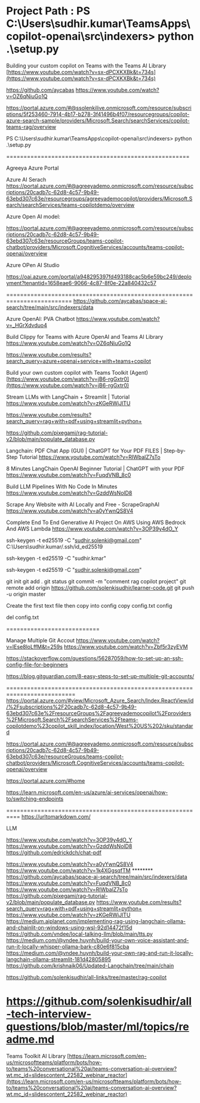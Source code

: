 Project Path : PS C:\Users\sudhir.kumar\TeamsApps\copilot-openai\src\indexers> python .\setup.py
=============================================================
Building your custom copilot on Teams with the Teams AI Library
[https://www.youtube.com/watch?v=sx-dPCXKXBk&t=734s](https://www.youtube.com/watch?v=sx-dPCXKXBk&t=734s)


https://github.com/aycabas
https://www.youtube.com/watch?v=OZ6qNiuGo1Q



https://portal.azure.com/#@ssolenkilive.onmicrosoft.com/resource/subscriptions/5f253460-7914-4b17-b278-3f41496b4f07/resourcegroups/copilot-azure-search-sample/providers/Microsoft.Search/searchServices/copilot-teams-rag/overview




PS C:\Users\sudhir.kumar\TeamsApps\copilot-openai\src\indexers> python .\setup.py





=====================================================

Agreeya Azure Portal

Azure AI Serach
https://portal.azure.com/#@agreeyademo.onmicrosoft.com/resource/subscriptions/20cadb7c-62d8-4c57-9b49-63ebd307c63e/resourcegroups/agreeyademocopilot/providers/Microsoft.Search/searchServices/teams-copilotdemo/overview


Azure Open AI model: 

https://portal.azure.com/#@agreeyademo.onmicrosoft.com/resource/subscriptions/20cadb7c-62d8-4c57-9b49-63ebd307c63e/resourceGroups/teams-copilot-chatbot/providers/Microsoft.CognitiveServices/accounts/teams-copilot-openai/overview


Azure OPen AI Studio

https://oai.azure.com/portal/a948295397fd493188cac5b6e59bc249/deployment?tenantid=1658eae6-9066-4c87-8f0e-22a840432c57


=========================================================================
https://github.com/aycabas/space-ai-search/tree/main/src/indexers/data

Azure OpenAI: PVA Chatbot
https://www.youtube.com/watch?v=_HGrXdvduo4

Build Clippy for Teams with Azure OpenAI and Teams AI Library
https://www.youtube.com/watch?v=OZ6qNiuGo1Q


https://www.youtube.com/results?search_query=azure+openai+service+with+teams+copilot

Build your own custom copilot with Teams Toolkit (Agent)
[https://www.youtube.com/watch?v=jB6-rgGxtr0](https://www.youtube.com/watch?v=jB6-rgGxtr0)

Stream LLMs with LangChain + Streamlit | Tutorial
https://www.youtube.com/watch?v=zKGeRWjJlTU


https://www.youtube.com/results?search_query=rag+with+pdf+using+streamlit+python+

https://github.com/pixegami/rag-tutorial-v2/blob/main/populate_database.py


Langchain: PDF Chat App (GUI) | ChatGPT for Your PDF FILES | Step-by-Step Tutorial
https://www.youtube.com/watch?v=RIWbalZ7sTo

8 Minutes LangChain OpenAI Beginner Tutorial | ChatGPT with your PDF
https://www.youtube.com/watch?v=FuqdVNB_8c0

Build LLM Pipelines With No Code In Minutes
https://www.youtube.com/watch?v=GzddWsNolD8

Scrape Any Website with AI Locally and Free - ScrapeGraphAI
https://www.youtube.com/watch?v=a0yYwnQS8V4

Complete End To End Generative AI Project On AWS Using AWS Bedrock And AWS Lambda
https://www.youtube.com/watch?v=3OP39y4dO_Y





ssh-keygen -t ed25519 -C "sudhir.solenki@gmail.com"
C:\Users\sudhir.kumar/.ssh/id_ed25519

ssh-keygen -t ed25519 -C "sudhir.kmar"


ssh-keygen -t ed25519 -C "sudhir.solenki@gmail.com"



git init
git add .
git status
git commit -m "comment rag copilot project"
git remote add origin https://github.com/solenkisudhir/learner-code.git
git push -u origin master

Create the first text file then copy into config
copy config.txt config

del config.txt


===========================

Manage Multiple Git Accout 
https://www.youtube.com/watch?v=IEse8loLffM&t=259s
https://www.youtube.com/watch?v=Zbf5r3zyEVM

https://stackoverflow.com/questions/56287059/how-to-set-up-an-ssh-config-file-for-beginners

https://blog.gitguardian.com/8-easy-steps-to-set-up-multiple-git-accounts/

==========================================================================
https://portal.azure.com/#view/Microsoft_Azure_Search/Index.ReactView/id/%2Fsubscriptions%2F20cadb7c-62d8-4c57-9b49-63ebd307c63e%2FresourceGroups%2Fagreeyademocopilot%2Fproviders%2FMicrosoft.Search%2FsearchServices%2Fteams-copilotdemo%23copilot_skill_index/location/West%20US%202/sku/standard

https://portal.azure.com/#@agreeyademo.onmicrosoft.com/resource/subscriptions/20cadb7c-62d8-4c57-9b49-63ebd307c63e/resourceGroups/teams-copilot-chatbot/providers/Microsoft.CognitiveServices/accounts/teams-copilot-openai/overview


https://portal.azure.com/#home


https://learn.microsoft.com/en-us/azure/ai-services/openai/how-to/switching-endpoints

==========================================================
https://urltomarkdown.com/

LLM

https://www.youtube.com/watch?v=3OP39y4dO_Y
https://www.youtube.com/watch?v=GzddWsNolD8
https://github.com/edrickdch/chat-pdf

https://www.youtube.com/watch?v=a0yYwnQS8V4
https://www.youtube.com/watch?v=1k4XGgsqfTM   ********
https://github.com/aycabas/space-ai-search/tree/main/src/indexers/data
https://www.youtube.com/watch?v=FuqdVNB_8c0
https://www.youtube.com/watch?v=RIWbalZ7sTo
https://github.com/pixegami/rag-tutorial-v2/blob/main/populate_database.py
https://www.youtube.com/results?search_query=rag+with+pdf+using+streamlit+python+
https://www.youtube.com/watch?v=zKGeRWjJlTU
https://medium.aiplanet.com/implementing-rag-using-langchain-ollama-and-chainlit-on-windows-using-wsl-92d14472f15d
https://github.com/vndee/local-talking-llm/blob/main/tts.py
https://medium.com/@vndee.huynh/build-your-own-voice-assistant-and-run-it-locally-whisper-ollama-bark-c80e6f815cba
https://medium.com/@vndee.huynh/build-your-own-rag-and-run-it-locally-langchain-ollama-streamlit-181d42805895
https://github.com/krishnaik06/Updated-Langchain/tree/main/chain

https://github.com/solenkisudhir/all-links/tree/master/rag-copilot

https://github.com/solenkisudhir/all-tech-interview-questions/blob/master/ml/topics/readme.md
======================================================================
Teams Toolkit AI Library
[https://learn.microsoft.com/en-us/microsoftteams/platform/bots/how-to/teams%20conversational%20ai/teams-conversation-ai-overview?wt.mc_id=slidescontent_22582_webinar_reactor](https://learn.microsoft.com/en-us/microsoftteams/platform/bots/how-to/teams%20conversational%20ai/teams-conversation-ai-overview?wt.mc_id=slidescontent_22582_webinar_reactor)
